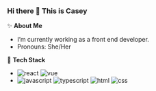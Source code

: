 ### Hi there 🖖  This is Casey

<!--

- 🔭 I’m currently working on ...
- 🌱 I’m currently learning ...
- 👯 I’m looking to collaborate on ...
- 🤔 I’m looking for help with ...
- 💬 Ask me about ...
- 📫 How to reach me: ...
- 😄 Pronouns: ...
- ⚡ Fun fact: ...
-->


:sparkles: **About Me**
- I’m currently working as a front end developer.
- Pronouns: She/Her


:rocket: **Tech Stack**
- ![react](https://img.shields.io/badge/-react-blue) ![vue](https://img.shields.io/badge/-vue-success)
- ![javascript](https://img.shields.io/badge/-javascript-yellow) ![typescript](https://img.shields.io/badge/-typescript-blueviolet) ![html](https://img.shields.io/badge/-html-lightgrey) ![css](https://img.shields.io/badge/-css-orange)



